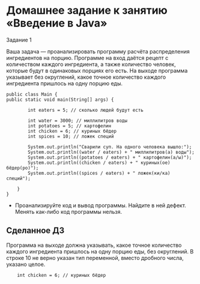 # Домашнее задание к занятию «Введение в Java»

Задание 1 

Ваша задача — проанализировать программу расчёта распределения ингредиентов на порцию. Программе на вход даётся рецепт с количеством каждого ингредиента, а также количество человек, которые будут в одинаковых порциях его есть. На выходе программа указывает без округлений, какое точное количество каждого ингредиента пришлось на одну порцию еды.

````
public class Main {
public static void main(String[] args) {

        int eaters = 5; // сколько людей будут есть

        int water = 3000; // миллилитров воды
        int potatoes = 5; // картофелин
        int chicken = 6; // куриных бёдер
        int spices = 10; // ложек специй

        System.out.println("Сварили суп. На одного человека вышло:");
        System.out.println((water / eaters) + " миллилитров(а) воды");
        System.out.println((potatoes / eaters) + " картофелин(а/ы)");
        System.out.println((chicken / eaters) + " куриных(ое) бёдер(ро)");
        System.out.println((spices / eaters) + " ложек(ки/ка) специй");

    }
}

````

* Проанализируйте код и вывод программы. Найдите в ней дефект. Менять как-либо код программы нельзя.

## Сделанное ДЗ

Программа на выходе должна указывать, какое точное количество каждого ингредиента пришлось на одну порцию еды, без округлений. В строке 10 не верно указан тип переменной, вместо дробного числа, указано целое.

````
    int chicken = 6; // куриных бёдер
````